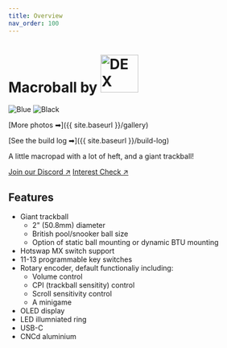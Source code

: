 ```yaml
---
title: Overview
nav_order: 100
---
```


# Macroball by <img src="https://dex-github-macroball.s3.us-west-1.amazonaws.com/logo.png" alt="DEX" width="75px"/>

![Blue](https://dex-github-macroball.s3.us-west-1.amazonaws.com/macroball-blue-03.png)
![Black](https://dex-github-macroball.s3.us-west-1.amazonaws.com/macroball-black-03.png)

[More photos ➡]({{ site.baseurl }}/gallery)

[See the build log ➡]({{ site.baseurl }}/build-log)

A little macropad with a lot of heft, and a giant trackball!

<a href="https://discord.gg/rVUMvee43f" target="_blank" class="btn btn-primary fs-5 mb-4 mb-md-0 mr-2">Join our Discord ↗</a>
<a href="https://forms.gle/C9Lr4JAAwGBj2WsL8" target="_blank" class="btn btn-blue fs-5 mb-4 mb-md-0 mr-2">Interest Check ↗</a>

## Features
- Giant trackball
  - 2" (50.8mm) diameter
  - British pool/snooker ball size
  - Option of static ball mounting or dynamic BTU mounting
- Hotswap MX switch support
- 11-13 programmable key switches
- Rotary encoder, default functionaliy including:
  - Volume control
  - CPI (trackball sensitity) control
  - Scroll sensitivity control
  - A minigame
- OLED display
- LED illumniated ring
- USB-C
- CNCd aluminium